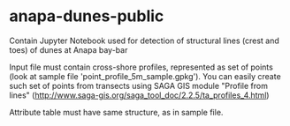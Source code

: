 # anapa-dunes-public
Contain Jupyter Notebook used for detection of structural lines (crest and toes) of dunes at Anapa bay-bar

Input file must contain cross-shore profiles, represented as set of points (look at sample file 'point_profile_5m_sample.gpkg'). You can easily create such set of points from transects using SAGA GIS module "Profile from lines" (http://www.saga-gis.org/saga_tool_doc/2.2.5/ta_profiles_4.html)

Attribute table must have same structure, as in sample file.
